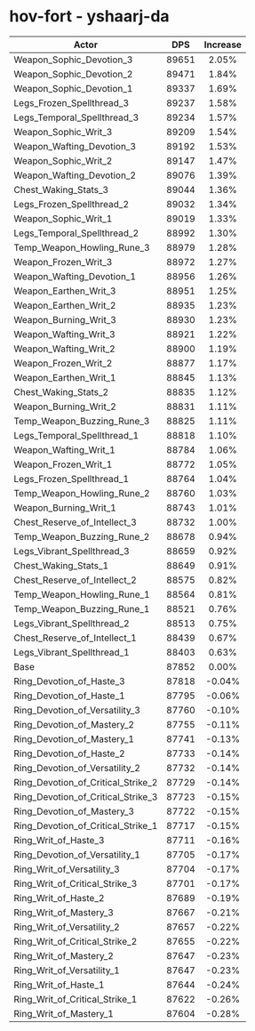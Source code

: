 # hov-fort - yshaarj-da
| Actor | DPS | Increase |
|---|:---:|:---:|
|Weapon_Sophic_Devotion_3|89651|2.05%|
|Weapon_Sophic_Devotion_2|89471|1.84%|
|Weapon_Sophic_Devotion_1|89337|1.69%|
|Legs_Frozen_Spellthread_3|89237|1.58%|
|Legs_Temporal_Spellthread_3|89234|1.57%|
|Weapon_Sophic_Writ_3|89209|1.54%|
|Weapon_Wafting_Devotion_3|89192|1.53%|
|Weapon_Sophic_Writ_2|89147|1.47%|
|Weapon_Wafting_Devotion_2|89076|1.39%|
|Chest_Waking_Stats_3|89044|1.36%|
|Legs_Frozen_Spellthread_2|89032|1.34%|
|Weapon_Sophic_Writ_1|89019|1.33%|
|Legs_Temporal_Spellthread_2|88992|1.30%|
|Temp_Weapon_Howling_Rune_3|88979|1.28%|
|Weapon_Frozen_Writ_3|88972|1.27%|
|Weapon_Wafting_Devotion_1|88956|1.26%|
|Weapon_Earthen_Writ_3|88951|1.25%|
|Weapon_Earthen_Writ_2|88935|1.23%|
|Weapon_Burning_Writ_3|88930|1.23%|
|Weapon_Wafting_Writ_3|88921|1.22%|
|Weapon_Wafting_Writ_2|88900|1.19%|
|Weapon_Frozen_Writ_2|88877|1.17%|
|Weapon_Earthen_Writ_1|88845|1.13%|
|Chest_Waking_Stats_2|88835|1.12%|
|Weapon_Burning_Writ_2|88831|1.11%|
|Temp_Weapon_Buzzing_Rune_3|88825|1.11%|
|Legs_Temporal_Spellthread_1|88818|1.10%|
|Weapon_Wafting_Writ_1|88784|1.06%|
|Weapon_Frozen_Writ_1|88772|1.05%|
|Legs_Frozen_Spellthread_1|88764|1.04%|
|Temp_Weapon_Howling_Rune_2|88760|1.03%|
|Weapon_Burning_Writ_1|88743|1.01%|
|Chest_Reserve_of_Intellect_3|88732|1.00%|
|Temp_Weapon_Buzzing_Rune_2|88678|0.94%|
|Legs_Vibrant_Spellthread_3|88659|0.92%|
|Chest_Waking_Stats_1|88649|0.91%|
|Chest_Reserve_of_Intellect_2|88575|0.82%|
|Temp_Weapon_Howling_Rune_1|88564|0.81%|
|Temp_Weapon_Buzzing_Rune_1|88521|0.76%|
|Legs_Vibrant_Spellthread_2|88513|0.75%|
|Chest_Reserve_of_Intellect_1|88439|0.67%|
|Legs_Vibrant_Spellthread_1|88403|0.63%|
|Base|87852|0.00%|
|Ring_Devotion_of_Haste_3|87818|-0.04%|
|Ring_Devotion_of_Haste_1|87795|-0.06%|
|Ring_Devotion_of_Versatility_3|87760|-0.10%|
|Ring_Devotion_of_Mastery_2|87755|-0.11%|
|Ring_Devotion_of_Mastery_1|87741|-0.13%|
|Ring_Devotion_of_Haste_2|87733|-0.14%|
|Ring_Devotion_of_Versatility_2|87732|-0.14%|
|Ring_Devotion_of_Critical_Strike_2|87729|-0.14%|
|Ring_Devotion_of_Critical_Strike_3|87723|-0.15%|
|Ring_Devotion_of_Mastery_3|87722|-0.15%|
|Ring_Devotion_of_Critical_Strike_1|87717|-0.15%|
|Ring_Writ_of_Haste_3|87711|-0.16%|
|Ring_Devotion_of_Versatility_1|87705|-0.17%|
|Ring_Writ_of_Versatility_3|87704|-0.17%|
|Ring_Writ_of_Critical_Strike_3|87701|-0.17%|
|Ring_Writ_of_Haste_2|87689|-0.19%|
|Ring_Writ_of_Mastery_3|87667|-0.21%|
|Ring_Writ_of_Versatility_2|87657|-0.22%|
|Ring_Writ_of_Critical_Strike_2|87655|-0.22%|
|Ring_Writ_of_Mastery_2|87647|-0.23%|
|Ring_Writ_of_Versatility_1|87647|-0.23%|
|Ring_Writ_of_Haste_1|87644|-0.24%|
|Ring_Writ_of_Critical_Strike_1|87622|-0.26%|
|Ring_Writ_of_Mastery_1|87604|-0.28%|

